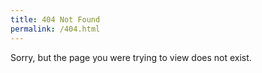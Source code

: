 ```yaml
---
title: 404 Not Found
permalink: /404.html
---
```


Sorry, but the page you were trying to view does not exist.